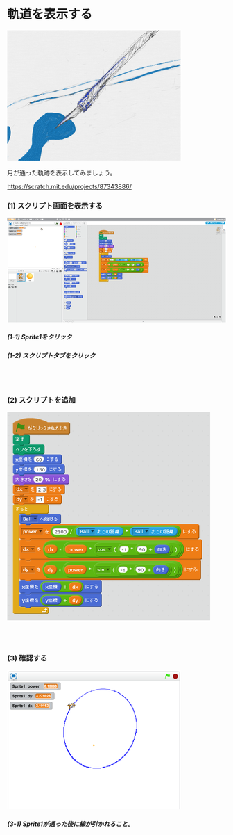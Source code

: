 # 軌道を表示する

![](about2.png)

月が通った軌跡を表示してみましょう。


https://scratch.mit.edu/projects/87343886/

### (1) スクリプト画面を表示する

![](f001.png)

##### (1-1) Sprite1をクリック
##### (1-2) スクリプトタブをクリック

<br>
<br>

### (2) スクリプトを追加

![](sf002.png)


<br>
<br>

### (3) 確認する

![](con2.png)

##### (3-1) Sprite1が通った後に線が引かれること。

<br>
<br>
